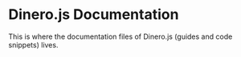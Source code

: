 # Dinero.js Documentation

This is where the documentation files of Dinero.js (guides and code snippets)
lives.
